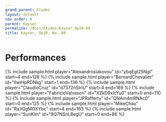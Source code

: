 ```yaml
---
grand_parent: Etudes
layout: default
nav_order: 8
parent: Kayser
permalink: /docs/Etudes/Kayser_Op20-08
title: Kayser, Op20, No. 08
---
```

# Performances
<div class="sample-container">
    {% include sample.html player="AlexandrosIakovou" id="ybqEgt25NgI" start=4 end=128 %}
    {% include sample.html player="BernardChevalier" id="IIwiHpRDNkg" start=1 end=136 %}
    {% include sample.html player="ClaudioCruz" id="d7372nSIriU" start=4 end=169 %}
    {% include sample.html player="FabricioValvasori" id="XZkD9xIcYu0" start=0 end=110 %}
    {% include sample.html player="JPRafferty" id="QNAm4mRNAc0" start=0 end=125 %}
    {% include sample.html player="MikeChau" id="Ra3QgMOXYbc" start=4 end=163 %}
    {% include sample.html player="SunKim" id="9Q7NSnL8egU" start=0 end=86 %}
</div>